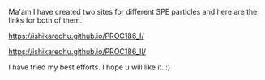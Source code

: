 Ma'am I have created two sites for different SPE particles and here are the links for both of them. 

https://ishikaredhu.github.io/PROC186_I/


https://ishikaredhu.github.io/PROC186_II/

I have tried my best efforts. I hope u will like it.
:)
